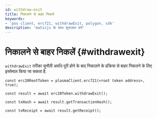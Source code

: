```yaml
---
id: withdraw-exit
title: निकालने से बाहर निकलें
keywords:
- 'pos client, erc721, withdrawExit, polygon, sdk'
description: 'maticjs के साथ शुरूआत करें'
---
```


# निकालने से बाहर निकलें {#withdrawexit}

`withdrawExit` तरीका चुनौती अवधि पूरी होने के बाद निकालने के प्रक्रिया से बाहर निकलने के लिए इस्तेमाल किया जा सकता है.

```
const erc20RootToken = plasmaClient.erc721(<root token address>, true);

const result = await erc20Token.withdrawExit();

const txHash = await result.getTransactionHash();

const txReceipt = await result.getReceipt();

```
